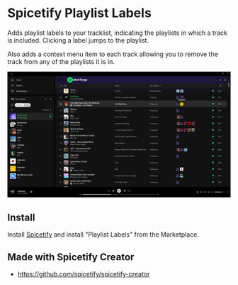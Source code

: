 # Spicetify Playlist Labels

Adds playlist labels to your tracklist, indicating the playlists in which a track is included. Clicking a label jumps to the playlist.

Also adds a context menu item to each track allowing you to remove the track from any of the playlists it is in.

![Screenshot](screenshot.png)

## Install
Install [Spicetify](https://spicetify.app) and install "Playlist Labels" from the Marketplace.

## Made with Spicetify Creator
- https://github.com/spicetify/spicetify-creator
